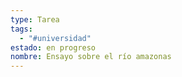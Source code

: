 ```yaml
---
type: Tarea
tags:
  - "#universidad"
estado: en progreso
nombre: Ensayo sobre el río amazonas
---
```


